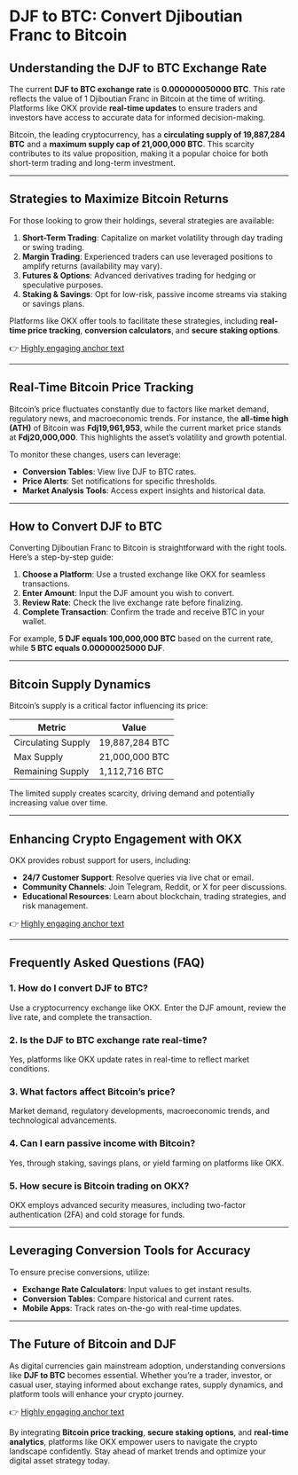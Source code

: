 # DJF to BTC: Convert Djiboutian Franc to Bitcoin  

## Understanding the DJF to BTC Exchange Rate  
The current **DJF to BTC exchange rate** is **0.000000050000 BTC**. This rate reflects the value of 1 Djiboutian Franc in Bitcoin at the time of writing. Platforms like OKX provide **real-time updates** to ensure traders and investors have access to accurate data for informed decision-making.  

Bitcoin, the leading cryptocurrency, has a **circulating supply of 19,887,284 BTC** and a **maximum supply cap of 21,000,000 BTC**. This scarcity contributes to its value proposition, making it a popular choice for both short-term trading and long-term investment.  

---

## Strategies to Maximize Bitcoin Returns  
For those looking to grow their holdings, several strategies are available:  

1. **Short-Term Trading**: Capitalize on market volatility through day trading or swing trading.  
2. **Margin Trading**: Experienced traders can use leveraged positions to amplify returns (availability may vary).  
3. **Futures & Options**: Advanced derivatives trading for hedging or speculative purposes.  
4. **Staking & Savings**: Opt for low-risk, passive income streams via staking or savings plans.  

Platforms like OKX offer tools to facilitate these strategies, including **real-time price tracking**, **conversion calculators**, and **secure staking options**.  

👉 [Highly engaging anchor text](https://bit.ly/okx-bonus)  

---

## Real-Time Bitcoin Price Tracking  
Bitcoin’s price fluctuates constantly due to factors like market demand, regulatory news, and macroeconomic trends. For instance, the **all-time high (ATH)** of Bitcoin was **Fdj19,961,953**, while the current market price stands at **Fdj20,000,000**. This highlights the asset’s volatility and growth potential.  

To monitor these changes, users can leverage:  
- **Conversion Tables**: View live DJF to BTC rates.  
- **Price Alerts**: Set notifications for specific thresholds.  
- **Market Analysis Tools**: Access expert insights and historical data.  

---

## How to Convert DJF to BTC  
Converting Djiboutian Franc to Bitcoin is straightforward with the right tools. Here’s a step-by-step guide:  

1. **Choose a Platform**: Use a trusted exchange like OKX for seamless transactions.  
2. **Enter Amount**: Input the DJF amount you wish to convert.  
3. **Review Rate**: Check the live exchange rate before finalizing.  
4. **Complete Transaction**: Confirm the trade and receive BTC in your wallet.  

For example, **5 DJF equals 100,000,000 BTC** based on the current rate, while **5 BTC equals 0.00000025000 DJF**.  

---

## Bitcoin Supply Dynamics  
Bitcoin’s supply is a critical factor influencing its price:  

| Metric               | Value                |  
|----------------------|----------------------|  
| Circulating Supply   | 19,887,284 BTC       |  
| Max Supply           | 21,000,000 BTC       |  
| Remaining Supply     | 1,112,716 BTC        |  

The limited supply creates scarcity, driving demand and potentially increasing value over time.  

---

## Enhancing Crypto Engagement with OKX  
OKX provides robust support for users, including:  
- **24/7 Customer Support**: Resolve queries via live chat or email.  
- **Community Channels**: Join Telegram, Reddit, or X for peer discussions.  
- **Educational Resources**: Learn about blockchain, trading strategies, and risk management.  

👉 [Highly engaging anchor text](https://bit.ly/okx-bonus)  

---

## Frequently Asked Questions (FAQ)  

### 1. How do I convert DJF to BTC?  
Use a cryptocurrency exchange like OKX. Enter the DJF amount, review the live rate, and complete the transaction.  

### 2. Is the DJF to BTC exchange rate real-time?  
Yes, platforms like OKX update rates in real-time to reflect market conditions.  

### 3. What factors affect Bitcoin’s price?  
Market demand, regulatory developments, macroeconomic trends, and technological advancements.  

### 4. Can I earn passive income with Bitcoin?  
Yes, through staking, savings plans, or yield farming on platforms like OKX.  

### 5. How secure is Bitcoin trading on OKX?  
OKX employs advanced security measures, including two-factor authentication (2FA) and cold storage for funds.  

---

## Leveraging Conversion Tools for Accuracy  
To ensure precise conversions, utilize:  
- **Exchange Rate Calculators**: Input values to get instant results.  
- **Conversion Tables**: Compare historical and current rates.  
- **Mobile Apps**: Track rates on-the-go with real-time updates.  

---

## The Future of Bitcoin and DJF  
As digital currencies gain mainstream adoption, understanding conversions like **DJF to BTC** becomes essential. Whether you’re a trader, investor, or casual user, staying informed about exchange rates, supply dynamics, and platform tools will enhance your crypto journey.  

👉 [Highly engaging anchor text](https://bit.ly/okx-bonus)  

By integrating **Bitcoin price tracking**, **secure staking options**, and **real-time analytics**, platforms like OKX empower users to navigate the crypto landscape confidently. Stay ahead of market trends and optimize your digital asset strategy today.